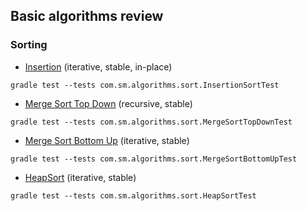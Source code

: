 ## Basic algorithms review

### Sorting
* [Insertion](src/main/java/com/sm/algorithms/sort/InsertionSort.java) (iterative, stable, in-place)
```
gradle test --tests com.sm.algorithms.sort.InsertionSortTest
```
* [Merge Sort Top Down](src/main/java/com/sm/algorithms/sort/MergeSortTopDown.java) (recursive, stable)
```
gradle test --tests com.sm.algorithms.sort.MergeSortTopDownTest
```
* [Merge Sort Bottom Up](src/main/java/com/sm/algorithms/sort/MergeSortBottomUp.java) (iterative, stable)
```
gradle test --tests com.sm.algorithms.sort.MergeSortBottomUpTest
```
* [HeapSort](src/main/java/com/sm/algorithms/sort/HeapSort.java) (iterative, stable)
```
gradle test --tests com.sm.algorithms.sort.HeapSortTest
```